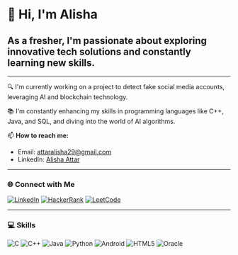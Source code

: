 # 👋 Hi, I'm Alisha

## As a fresher, I'm passionate about exploring innovative tech solutions and constantly learning new skills.
---
🔍 I'm currently working on a project to detect fake social media accounts, leveraging AI and blockchain technology. 

📚 I'm constantly enhancing my skills in programming languages like C++, Java, and SQL, and diving into the world of AI algorithms.

📫 **How to reach me:**
- Email: [attaralisha29@gmail.com](mailto:attaralisha29@gmail.com)
- LinkedIn: [Alisha Attar](https://www.linkedin.com/in/alisha-attar-83710a245/)

---

### 🌐 Connect with Me

[![LinkedIn](https://img.shields.io/badge/LinkedIn-Alisha%20Attar-blue)](https://www.linkedin.com/in/alisha-attar-83710a245/)
[![HackerRank](https://img.shields.io/badge/HackerRank-Alisha%20Attar-brightgreen)](https://www.hackerrank.com/profile/attaralisha29)
[![LeetCode](https://img.shields.io/badge/LeetCode-Alisha%20Attar-orange)](https://leetcode.com/u/attaralisha/)

---

### 💻 Skills

![C](https://img.shields.io/badge/C-A8B9CC?style=flat-square&logo=c&logoColor=white) 
![C++](https://img.shields.io/badge/C++-00599C?style=flat-square&logo=c%2B%2B&logoColor=white) 
![Java](https://img.shields.io/badge/Java-007396?style=flat-square&logo=java&logoColor=white) 
![Python](https://img.shields.io/badge/Python-3776AB?style=flat-square&logo=python&logoColor=white) 
![Android](https://img.shields.io/badge/Android-3DDC84?style=flat-square&logo=android&logoColor=white) 
![HTML5](https://img.shields.io/badge/HTML5-E34F26?style=flat-square&logo=html5&logoColor=white) 
![Oracle](https://img.shields.io/badge/Oracle-F80000?style=flat-square&logo=oracle&logoColor=white) 
